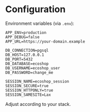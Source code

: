 # Configuration

Environment variables (via `.env`):

```
APP_ENV=production
APP_DEBUG=false
APP_URL=https://your-domain.example

DB_CONNECTION=pgsql
DB_HOST=127.0.0.1
DB_PORT=5432
DB_DATABASE=ecoshop
DB_USERNAME=ecoshop_user
DB_PASSWORD=change_me

SESSION_NAME=ecoshop_session
SESSION_SECURE=true
SESSION_HTTPONLY=true
SESSION_SAMESITE=Lax
```

Adjust according to your stack.
